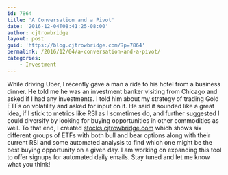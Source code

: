 ```yaml
---
id: 7864
title: 'A Conversation and a Pivot'
date: '2016-12-04T08:41:25-08:00'
author: cjtrowbridge
layout: post
guid: 'https://blog.cjtrowbridge.com/?p=7864'
permalink: /2016/12/04/a-conversation-and-a-pivot/
categories:
    - Investment
---
```


While driving Uber, I recently gave a man a ride to his hotel from a business dinner. He told me he was an investment banker visiting from Chicago and asked if I had any investments. I told him about my strategy of trading Gold ETFs on volatility and asked for input on it. He said it sounded like a great idea, if I stick to metrics like RSI as I sometimes do, and further suggested I could diversify by looking for buying opportunities in other commodities as well. To that end, I created [stocks.cjtrowbridge.com](https://stocks.cjtrowbridge.com/) which shows six different groups of ETFs with both bull and bear options along with their current RSI and some automated analysis to find which one might be the best buying opportunity on a given day. I am working on expanding this tool to offer signups for automated daily emails. Stay tuned and let me know what you think!